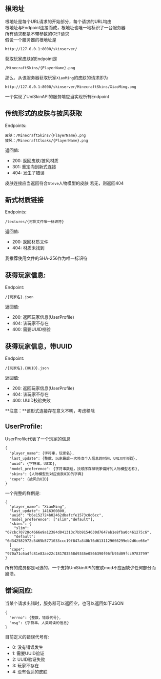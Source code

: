 ## 根地址
根地址是每个URL请求的开始部分，每个请求的URL均由  
根地址与Endpoint连接而成，根地址也唯一地标识了一台服务器  
所有请求都是不带参数的GET请求  
假设一个服务器的根地址是

    http://127.0.0.1:8000/skinserver/

获取玩家皮肤的Endpoint是

    /MinecraftSkins/{PlayerName}.png

那么，从该服务器获取玩家`XiaoMing`的皮肤的请求即为

    http://127.0.0.1:8000/skinserver/MinecraftSkins/XiaoMing.png

一个实现了UniSkinAPI的服务端应当实现所有Endpoint

## 传统形式的皮肤与披风获取
Endpoints:

    皮肤：/MinecraftSkins/{PlayerName}.png
    披风：/MinecraftCloaks/{PlayerName}.png

返回值:

- 200: 返回皮肤/披风材质
- 301: 重定向到新式连接
- 404: 发生了错误

皮肤连接应当返回符合`Steve`人物模型的皮肤
若无，则返回404

## 新式材质链接
Endpoints:

    /textures/{材质文件唯一标识符}

返回值:

- 200: 返回材质文件
- 404: 材质未找到

我推荐使用文件的SHA-256作为唯一标识符  

## 获得玩家信息:
Endpoint:

    /{玩家名}.json

返回值:

- 200: 返回玩家信息(UserProfile)
- 404: 该玩家不存在
- 400: 需要UUID校验

## 获得玩家信息，带UUID
Endpoint:

    /{玩家名}.{UUID}.json

返回值:

- 200: 返回玩家信息(UserProfile)
- 404: 该玩家不存在
- 400: UUID校验失败

**注意：**该形式连接存在意义不明，考虑移除

## UserProfile:
UserProfile代表了一个玩家的信息

    {
      "player_name": {字符串，玩家名},
      "last_update": {整数，玩家最后一次修改个人信息的时间，UNIX时间戳},
      "uuid": {字符串，UUID},
      "model_preference": {字符串数组，按顺序存储玩家偏好的人物模型名称},
      "skins": {人物模型到对应皮肤UID的字典}
      "cape": {披风的UID}
    }

一个完整的样例是:

    {
      "player_name": "XiaoMing",
      "last_update": 1416300800,
      "uuid": "b6e152724b02462dbafcfe1573c8d6cc",
      "model_preference": ["slim","default"],
      "skins": {
        "slim": "67cbc70720c4666e9a12384d041313c7bb9154630d7647eb1e8fba0c461275c6",
        "default": "6d342582972c5465b5771033ccc19f847a340b76d6131129666299eb2d6ce66e"
      }
      "cape": "970a71c6a4fc81e83ae22c181703558d9346e0566390f06fb93d09fcc9783799"
    }

所有的成员都是可选的，一个支持UniSkinAPI的皮肤mod不应因缺少任何部分而崩溃。

## 错误回应:
当某个请求出错时，服务器可以返回空，也可以返回如下JSON

    {
      "errno": {整数，错误代号},
      "msg": {字符串，人类可读的信息}
    }

目前定义的错误代号有:
- 0: 没有错误发生
- 1: 需要UUID验证
- 2: UUID验证失败
- 3: 玩家不存在
- 4: 没有合适的皮肤
